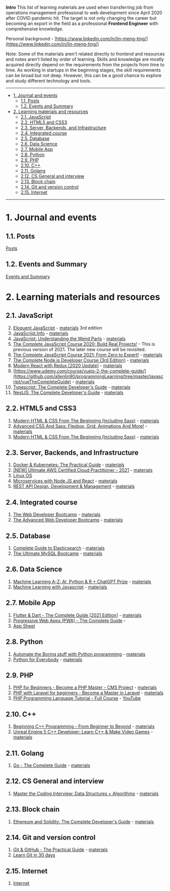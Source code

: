 **Intro**
This list of learning materials are used when transferring job from operations management professional to web development since April 2020 after COVID pandemic hit. The target is not only changing the career but becoming an export in the field as a professional **Frontend Engineer** with comprehensive knowledge.

Personal background - [https://www.linkedin.com/in/lin-meng-ting/](https://www.linkedin.com/in/lin-meng-ting/)

Note:
Some of the materials aren't related directly to frontend and resources and notes aren't listed by order of learning. Skills and knowledge are mostly acquired directly depend on the requirements from the projects from time to time. As working in startups in the beginning stages, the skill requirements can be broad but not deep. However, this can be a good chance to explore and study different technology and tools.

---

- [1. Journal and events](#1-journal-and-events)
  - [1.1. Posts](#11-posts)
  - [1.2. Events and Summary](#12-events-and-summary)
- [2. Learning materials and resources](#2-learning-materials-and-resources)
  - [2.1. JavaScript](#21-javascript)
  - [2.2. HTML5 and CSS3](#22-html5-and-css3)
  - [2.3. Server, Backends, and Infrastructure](#23-server-backends-and-infrastructure)
  - [2.4. Integrated course](#24-integrated-course)
  - [2.5. Database](#25-database)
  - [2.6. Data Science](#26-data-science)
  - [2.7. Mobile App](#27-mobile-app)
  - [2.8. Python](#28-python)
  - [2.9. PHP](#29-php)
  - [2.10. C++](#210-c)
  - [2.11. Golang](#211-golang)
  - [2.12. CS General and interview](#212-cs-general-and-interview)
  - [2.13. Block chain](#213-block-chain)
  - [2.14. Git and version control](#214-git-and-version-control)
  - [2.15. Internet](#215-internet)

---
# 1. Journal and events
## 1.1. Posts
[Posts](./journal/posts)

## 1.2. Events and Summary
[Events and Summary](./journal/README.md)

# 2. Learning materials and resources
## 2.1. JavaScript
2. [Eloquent JavaScript](./javascript/eloquentJS/README.md) - [materials](https://eloquentjavascript.net/) 3rd edition
3. [JavaScript.Info](./javascript/javascriptinfo/README.md) - [materials](https://javascript.info/)
4. [JavaScript: Understanding the Weird Parts](./javascript/understandingTheWeirdPartsInJS/README.md) - [materials](https://www.udemy.com/course/understand-javascript/)
5. [The Complete JavaScript Course 2020: Build Real Projects!](https://github.com/allenlin90/programmingLearning/tree/master/javascriptLearning/completeJavaScriptCourse2020) - This is previous version of 2021. The later new course will be revisited.
6. [The Complete JavaScript Course 2021: From Zero to Expert!]() - [materials](https://www.udemy.com/course/the-complete-javascript-course/)
7. [The Complete Node.js Developer Course (3rd Edition)](https://github.com/allenlin90/programmingLearning/tree/master/javascriptLearning/theCompleteNodejsDeveloperCourse) - [materials](https://www.udemy.com/course/the-complete-nodejs-developer-course-2/)
8. [Modern React with Redux [2020 Update]](https://github.com/allenlin90/programmingLearning/tree/master/javascriptLearning/modernReactWithRedux) - [materials](https://www.udemy.com/course/react-redux/)
9. [https://www.udemy.com/course/vuejs-2-the-complete-guide/](https://github.com/allenlin90/programmingLearning/tree/master/javascript/vueTheCompleteGuide) - [materials](https://www.udemy.com/course/vuejs-2-the-complete-guide/)
10. [Typescript: The Complete Developer's Guide](https://github.com/allenlin90/programmingLearning/tree/master/javascriptLearning/typeScriptTheCompleteDeveloperGuide) - [materials](https://www.udemy.com/course/typescript-the-complete-developers-guide/)
11. [NestJS: The Complete Developer's Guide](https://github.com/allenlin90/programmingLearning/tree/master/javascriptLearning/nestJSTheCompleteDeveloperGuide) - [materials](https://www.udemy.com/course/nestjs-the-complete-developers-guide/)

## 2.2. HTML5 and CSS3
1. [Modern HTML & CSS From The Beginning (Including Sass)](./webDesign/modernHTMLAndCSSFromTheBeginning/README.md) - [materials](https://www.udemy.com/course/modern-html-css-from-the-beginning/)
2. [Advanced CSS And Sass: Flexbox, Grid, Animations And More!](./webDesign/AdvancedCSSAndSassFlexboxGridAnimationsAndMore/README.md) - [materials](https://www.udemy.com/course/advanced-css-and-sass/)
3. [Modern HTML & CSS From The Beginning (Including Sass)](./webDesign/modernHTMLAndCSSFromTheBeginning/README.md) - [materials](https://www.udemy.com/course/modern-html-css-from-the-beginning/)

## 2.3. Server, Backends, and Infrastructure
1. [Docker & Kubernetes: The Practical Guide](./serverAndBackend/dockerAndKubernetesThePracticalGuide/README.md) - [materials](https://www.udemy.com/course/docker-kubernetes-the-practical-guide/)
2. [[NEW] Ultimate AWS Certified Cloud Practitioner - 2021](./serverAndBackend/ultimateAWSCertifiedCloudPractitioner/README.md) - [materials](https://www.udemy.com/course/aws-certified-cloud-practitioner-new/)
3. [Linux OS](./serverAndBackend/linuxOs/README.md)
4. [Microservices with Node JS and React](./serverAndBackend/microserviceWithNodeJSandReact/README.md) - [materials](https://www.udemy.com/course/microservices-with-node-js-and-react)
5. [REST API Design, Development & Management](./serverAndBackend/RESTAPIDesignDevelopmentAndManagement/README.md) - [materials](https://www.udemy.com/course/rest-api)

## 2.4. Integrated course
1. [The Web Developer Bootcamp](./bootcamps/advancedDeveloperBootcamp/README.md) - [materials](https://www.udemy.com/course/the-web-developer-bootcamp/)
2. [The Advanced Web Developer Bootcamp](./bootcamps/webDeveloperBootcamp/README.md) - [materials](https://www.udemy.com/course/the-advanced-web-developer-bootcamp/)

## 2.5. Database
1. [Complete Guide to Elasticsearch](./database/completeGuideToElasticSearch/README.md) - [materials](https://www.udemy.com/course/elasticsearch-complete-guide)
2. [The Ultimate MySQL Bootcamp](./database/theUltimateMySQLBootcamp/README.md) - [materials](https://www.udemy.com/course/the-ultimate-mysql-bootcamp-go-from-sql-beginner-to-expert/)

## 2.6. Data Science
1. [Machine Learning A-Z: AI, Python & R + ChatGPT Prize](./dataScience/machineLearning/machineLearningA-ZHands-OnPythonAndRInDataScience/README.md) - [materials](https://www.udemy.com/course/machinelearning)
2. [Machine Learning with Javascript](./dataScience/machineLearning/machineLearningwithJavascript/README.md) - [materials](https://www.udemy.com/course/machine-learning-with-javascript)

## 2.7. Mobile App
1. [Flutter & Dart - The Complete Guide [2021 Edition]](./mobileApp/flutterAndDartTheCompleteGuide2021Edition/README.md) - [materials](https://www.udemy.com/course/learn-flutter-dart-to-build-ios-android-apps/)
2. [Progressive Web Apps (PWA) - The Complete Guide](./mobileApp/progressiveWebAppsTheCompleteGuide/README.md) - [](https://www.udemy.com/topic/progressive-web-app)
3. [App Sheet](./appSheet/README.md)

## 2.8. Python
1. [Automate the Boring stuff with Python programming](./python/automateTheBoringStuffWithPythonProgramming/README.md) - [materials](https://automatetheboringstuff.com/)
2. [Python for Everybody](./python/pythonForEveryone/README.md) - [materials](https://www.py4e.com/)

## 2.9. PHP
1. [PHP for Beginners - Become a PHP Master - CMS Project](./php/PHPForBeginnersBecomeAPHPMasterCMSProject/README.md) - [materials](https://www.udemy.com/course/php-for-complete-beginners-includes-msql-object-oriented/)
2. [PHP with Laravel for beginners - Become a Master in Laravel](./php/phpWithLaravelForBeginnersBecomeAMasterInLaravel/README.md) - [materials](https://www.udemy.com/course/php-with-laravel-for-beginners-become-a-master-in-laravel/)
3. [PHP Programming Language Tutorial - Full Course](./php/youtube_phpProgrammingLanguageTutorial/README.md) - [YouTube](https://youtu.be/OK_JCtrrv-c)

## 2.10. C++
1. [Beginning C++ Programming - From Beginner to Beyond](./c++/beginningC++Programming-FromBeginnertoBeyond/README.md) - [materials](https://www.udemy.com/course/beginning-c-plus-plus-programming)
2. [Unreal Engine 5 C++ Developer: Learn C++ & Make Video Games](./c++/unrealEngineC++DeveloperLearnC++andMakeVideoGames/README.md) - [materials](https://www.udemy.com/course/unrealcourse)

## 2.11. Golang
1. [Go - The Complete Guide](./golang/goTheCompleteGuide/README.md) - [materials](https://www.udemy.com/course/go-the-complete-guide)

## 2.12. CS General and interview
1. [Master the Coding Interview: Data Structures + Algorithms](./csGeneral/masterTheCodingInterviewDataStructureAndAlgorithms/README.md) - [materials](https://www.udemy.com/course/master-the-coding-interview-data-structures-algorithms)

## 2.13. Block chain
1. [Ethereum and Solidity: The Complete Developer's Guide](./ethereum/ethereumAndSolidityTheCompleteDeveloper'sGuide/README.md) - [materials](https://www.udemy.com/course/ethereum-and-solidity-the-complete-developers-guide)

## 2.14. Git and version control
1. [Git & GitHub - The Practical Guide](./git/gitAndGitHubThePracticalGuide/README.md) - [materials](https://www.udemy.com/course/git-github-practical-guide)
2. [Learn Git in 30 days](./git/learnGitIn30Days/README.md)

## 2.15. Internet
1. [Internet](./internet/README.md)
